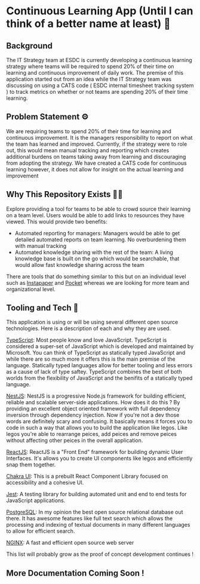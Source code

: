 # Continuous Learning App (Until I can think of a better name at least) 🎒

## Background 

The IT Strategy team at ESDC is currently developing a continuous learning strategy where teams will be required to spend 20% of their time on learning and continuous improvement of daily work. The premise of this application started out from an idea while the IT Strategy team was discussing on using a CATS code ( ESDC internal timesheet tracking system ) to track metrics on whether or not teams are spending 20% of their time learning. 

## Problem Statement ⚙️

We are requiring teams to spend 20% of their time for learning and continuous improvement. It is the managers responsibility to report on what the team has learned and improved. Currently, if the strategy were to role out, this would mean manual tracking and reporting which creates additional burdens on teams taking away from learning and discouraging from adopting the strategy. We have created a CATS code for continuous learning however, it does not allow for insight on the actual learning and improvement


## Why This Repository Exists 🤷‍♂️

Explore providing a tool for teams to be able to crowd source their learning on a team level. Users would be able to add links to resources they have viewed. This would provide two benefits:

- Automated reporting for managers: Managers would be able to get detailed automated reports on team learning. No overburdening them with manual tracking
- Automated knowledge sharing with the rest of the team: A living knowledge base is built on the go which would be searchable, that would allow fast knowledge sharing across the team

There are tools that do something similar to this but on an individual level such as [Instapaper](https://www.instapaper.com/) and [Pocket](https://github.com/Pocket) whereas we are looking for more team and organizational level.


## Tooling and Tech 🧰

This application is using or will be using several different open source technologies. Here is a description of each and why they are used.


[TypeScript](https://www.typescriptlang.org/): Most people know and love JavaScript. TypeScript is considered a super-set of JavaScript which is developed and maintained by Microsoft. You can think of TypeScript as statically typed JavaScript and while there are so much more it offers this is the main premise of the language. Statically typed languages allow for better tooling and less errors as a cause of lack of type saftey. TypeScript combines the best of both worlds from the flexibility of JavaScript and the benifits of a statically typed language.

[NestJS](https://nestjs.com/): NestJS is a progressive Node.js framework for building efficient, reliable and scalable server-side applications. How does it do this ? By providing an excellent object oriented framework with full dependency inversion through dependency injection. Now if you're not a dev those words are definitely scary and confusing. It basically means it forces you to code in such a way that allows you to build the application like legos. Like legos you're able to rearrange peices, add peices and remove peices without affecting other peices in the overall application. 

[ReactJS](https://reactjs.org/): ReactJS is a "Front End" framework for building dynamic User Interfaces. It's allows you to create UI components like legos and efficiently snap them together.

[Chakra UI](https://chakra-ui.com/): This is a prebuilt React Component Library focused on accessibility and a cohesive UI.

[Jest](https://jestjs.io/): A testing library for building automated unit and end to end tests for JavaScript applications.

[PostgreSQL](https://www.postgresql.org/): In my opinion the best open source relational database out there. It has awesome features like full text search which allows the processing and indexing of textual documents in many different languages to allow for efficient search. 

[NGINX](https://www.nginx.com/): A fast and efficient open source web server


This list will probably grow as the proof of concept development continues ! 


## More Documentation Coming Soon ! 